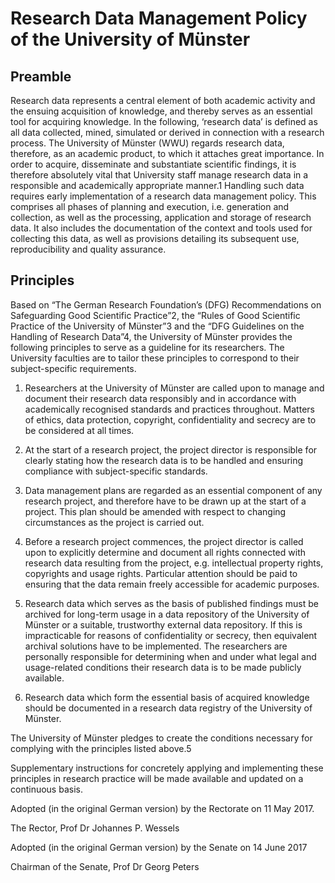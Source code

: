 # Research Data Management Policy of the University of Münster  

## Preamble  

Research data represents a central element of both academic activity and the ensuing acquisition of knowledge, and thereby serves as an essential tool for acquiring knowledge. In the following, ‘research data’ is defined as all data collected, mined, simulated or derived in connection with a research process. The University of Münster (WWU) regards research data, therefore, as an academic product, to which it attaches great importance. In order to acquire, disseminate and substantiate scientific findings, it is therefore absolutely vital that University staff manage research data in a responsible and academically appropriate manner.1 Handling such data requires early implementation of a research data management policy. This comprises all phases of planning and execution, i.e. generation and collection, as well as the processing, application and storage of research data. It also includes the documentation of the context and tools used for collecting this data, as well as provisions detailing its subsequent use, reproducibility and quality assurance.  

## Principles  

Based on “The German Research Foundation’s (DFG) Recommendations on Safeguarding Good Scientific Practice”2, the “Rules of Good Scientific Practice of the University of Münster”3 and the “DFG Guidelines on the Handling of Research Data”4, the University of Münster provides the following principles to serve as a guideline for its researchers. The University faculties are to tailor these principles to correspond to their subject-specific requirements.  

1. Researchers at the University of Münster are called upon to manage and document their research data responsibly and in accordance with academically recognised standards and practices throughout. Matters of ethics, data protection, copyright, confidentiality and secrecy are to be considered at all times.  

2. At the start of a research project, the project director is responsible for clearly stating how the research data is to be handled and ensuring compliance with subject-specific standards.   
3. Data management plans are regarded as an essential component of any research project, and therefore have to be drawn up at the start of a project. This plan should be amended with respect to changing circumstances as the project is carried out.   
4. Before a research project commences, the project director is called upon to explicitly determine and document all rights connected with research data resulting from the project, e.g. intellectual property rights, copyrights and usage rights. Particular attention should be paid to ensuring that the data remain freely accessible for academic purposes.   
5. Research data which serves as the basis of published findings must be archived for long-term usage in a data repository of the University of Münster or a suitable, trustworthy external data repository. If this is impracticable for reasons of confidentiality or secrecy, then equivalent archival solutions have to be implemented. The researchers are personally responsible for determining when and under what legal and usage-related conditions their research data is to be made publicly available.   
6. Research data which form the essential basis of acquired knowledge should be documented in a research data registry of the University of Münster.  

The University of Münster pledges to create the conditions necessary for complying with the principles listed above.5  

Supplementary instructions for concretely applying and implementing these principles in research practice will be made available and updated on a continuous basis.  

Adopted (in the original German version) by the Rectorate on 11 May 2017.  

The Rector, Prof Dr Johannes P. Wessels  

Adopted (in the original German version) by the Senate on 14 June 2017  

Chairman of the Senate, Prof Dr Georg Peters  